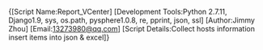 {[Script Name:Report_VCenter]
 [Development Tools:Python 2.7.11,
                    Django1.9,
                    sys,
                    os.path,
                    pysphere1.0.8,
                    re,
                    pprint,
                    json,
                    ssl]
 [Author:Jimmy Zhou]
 [Email:13273980@qq.com]
 [Script Details:Collect hosts information insert items into json & excel]}

